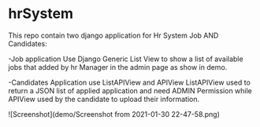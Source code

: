 # hrSystem

This repo contain two django application for Hr System Job AND Candidates:


-Job application Use Django Generic List View to show a list of available jobs that added by hr Manager in the admin page as show in demo.


-Candidates Application use ListAPIView and APIView ListAPIView used to return a JSON list of applied application and need ADMIN Permission while 
APIView used by the candidate to upload their information.


![Screenshot](demo/Screenshot from 2021-01-30 22-47-58.png)


